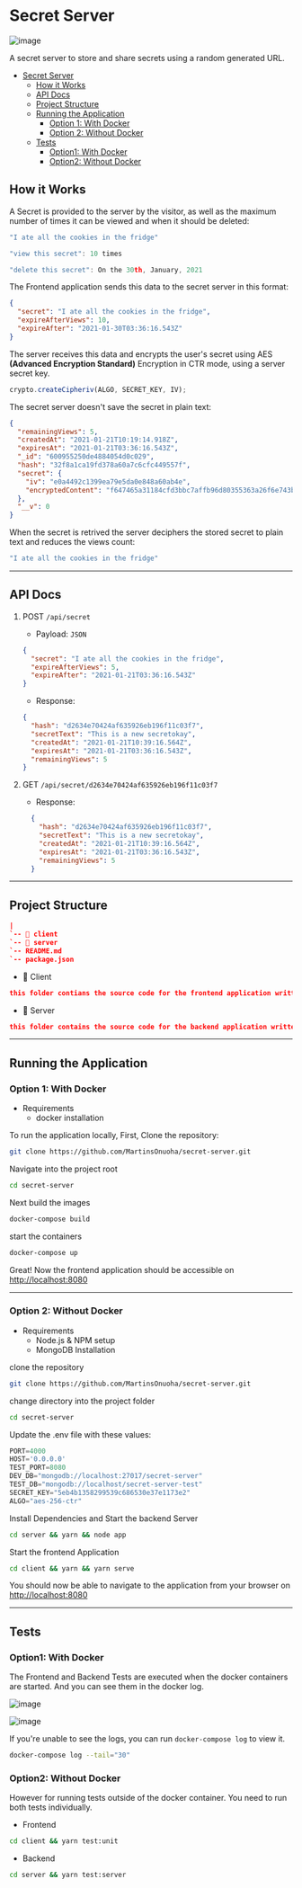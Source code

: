 # Secret Server

![image](https://github.com/MartinsOnuoha/secret-server/raw/master/images/2.png)

A secret server to store and share secrets using a random generated URL.

- [Secret Server](#secret-server)
  - [How it Works](#how-it-works)
  - [API Docs](#api-docs)
  - [Project Structure](#project-structure)
  - [Running the Application](#running-the-application)
    - [Option 1: With Docker](#option-1-with-docker)
    - [Option 2: Without Docker](#option-2-without-docker)
  - [Tests](#tests)
    - [Option1: With Docker](#option1-with-docker)
    - [Option2: Without Docker](#option2-without-docker)

## How it Works

A Secret is provided to the server by the visitor, as well as the maximum number of times it can be viewed and when it should be deleted:

```javascript
"I ate all the cookies in the fridge"

"view this secret": 10 times

"delete this secret": On the 30th, January, 2021
```

The Frontend application sends this data to the secret server in this format:

```json
{
  "secret": "I ate all the cookies in the fridge",
  "expireAfterViews": 10,
  "expireAfter": "2021-01-30T03:36:16.543Z"
}
```

The server receives this data and encrypts the user's secret using AES **(Advanced Encryption Standard)** Encryption in CTR mode, using a server secret key.

```js
crypto.createCipheriv(ALGO, SECRET_KEY, IV);
```

The secret server doesn't save the secret in plain text:

```json
{
  "remainingViews": 5,
  "createdAt": "2021-01-21T10:19:14.918Z",
  "expiresAt": "2021-01-21T03:36:16.543Z",
  "_id": "600955250de4884054d0c029",
  "hash": "32f8a1ca19fd378a60a7c6cfc449557f",
  "secret": {
    "iv": "e0a4492c1399ea79e5da0e848a60ab4e",
    "encryptedContent": "f647465a31184cfd3bbc7affb96d80355363a26f6e743b88"
  },
  "__v": 0
}
```

When the secret is retrived the server deciphers the stored secret to plain text and reduces the views count:

```js
"I ate all the cookies in the fridge"

```

----

## API Docs

1. POST `/api/secret`
   - Payload: `JSON`

    ```json
    {
      "secret": "I ate all the cookies in the fridge",
      "expireAfterViews": 5,
      "expireAfter": "2021-01-21T03:36:16.543Z"
    }
    ```

   - Response:

    ```json
    {
      "hash": "d2634e70424af635926eb196f11c03f7",
      "secretText": "This is a new secretokay",
      "createdAt": "2021-01-21T10:39:16.564Z",
      "expiresAt": "2021-01-21T03:36:16.543Z",
      "remainingViews": 5
    }
    ```

2. GET `/api/secret/d2634e70424af635926eb196f11c03f7`
    - Response:

    ```json
      {
        "hash": "d2634e70424af635926eb196f11c03f7",
        "secretText": "This is a new secretokay",
        "createdAt": "2021-01-21T10:39:16.564Z",
        "expiresAt": "2021-01-21T03:36:16.543Z",
        "remainingViews": 5
      }
    ```

----

## Project Structure

```json
|
`-- 📂 client
`-- 📂 server
`-- README.md
`-- package.json

```

- 📂 Client

```json
this folder contians the source code for the frontend application written in Vue.js
```

- 📂 Server

```json
this folder contains the source code for the backend application written in Node.js
```

----

## Running the Application

### Option 1: With Docker

- Requirements
  - docker installation

To run the application locally, First, Clone the repository:

```bash
git clone https://github.com/MartinsOnuoha/secret-server.git
```

Navigate into the project root

```bash
cd secret-server
```

Next build the images

```bash
docker-compose build
```

start the containers

```bash
docker-compose up
```

Great! Now the frontend application should be accessible on [http://localhost:8080](http://localhost:8080)

----

### Option 2: Without Docker

- Requirements
  - Node.js & NPM setup
  - MongoDB Installation

clone the repository

```bash
git clone https://github.com/MartinsOnuoha/secret-server.git
```

change directory into the project folder

```bash
cd secret-server
```

Update the .env file with these values:

```python
PORT=4000
HOST='0.0.0.0'
TEST_PORT=8080
DEV_DB="mongodb://localhost:27017/secret-server"
TEST_DB="mongodb://localhost/secret-server-test"
SECRET_KEY="5eb4b1358299539c686530e37e1173e2"
ALGO="aes-256-ctr"
```

Install Dependencies and Start the backend Server

```bash
cd server && yarn && node app
```

Start the frontend Application

```bash
cd client && yarn && yarn serve
```

You should now be able to navigate to the application from your browser on [http://localhost:8080](http://localhost:8080)

----

## Tests

### Option1: With Docker

The Frontend and Backend Tests are executed when the docker containers are started. And you can see them in the docker log.

![image](https://github.com/MartinsOnuoha/secret-server/raw/master/images/fe-test.png)

![image](https://github.com/MartinsOnuoha/secret-server/raw/master/images/be-test.png)

If you're unable to see the logs, you can run `docker-compose log` to view it.

```bash
docker-compose log --tail="30"
```

### Option2: Without Docker

However for running tests outside of the docker container. You need to run both tests individually.

- Frontend

```bash
cd client && yarn test:unit
```

- Backend

```bash
cd server && yarn test:server
```
